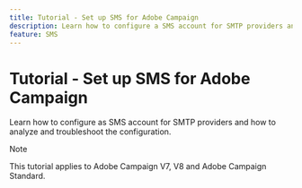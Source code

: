 ```yaml
---
title: Tutorial - Set up SMS for Adobe Campaign
description: Learn how to configure a SMS account for SMTP providers and how to analyze and troubleshoot the configuration.
feature: SMS
---
```


# Tutorial - Set up SMS for Adobe Campaign

Learn how to configure as SMS account for SMTP providers and how to analyze and troubleshoot the configuration.

>[!NOTE]
>
>This tutorial applies to Adobe Campaign V7, V8 and Adobe Campaign Standard.
>

